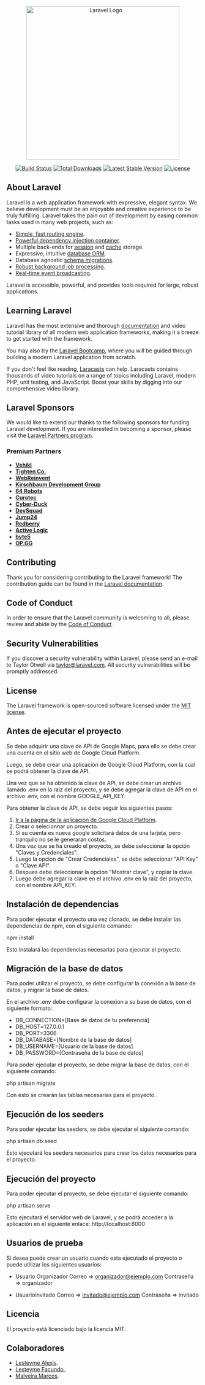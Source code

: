 <p align="center"><a href="https://laravel.com" target="_blank"><img src="https://raw.githubusercontent.com/laravel/art/master/logo-lockup/5%20SVG/2%20CMYK/1%20Full%20Color/laravel-logolockup-cmyk-red.svg" width="400" alt="Laravel Logo"></a></p>

<p align="center">
<a href="https://github.com/laravel/framework/actions"><img src="https://github.com/laravel/framework/workflows/tests/badge.svg" alt="Build Status"></a>
<a href="https://packagist.org/packages/laravel/framework"><img src="https://img.shields.io/packagist/dt/laravel/framework" alt="Total Downloads"></a>
<a href="https://packagist.org/packages/laravel/framework"><img src="https://img.shields.io/packagist/v/laravel/framework" alt="Latest Stable Version"></a>
<a href="https://packagist.org/packages/laravel/framework"><img src="https://img.shields.io/packagist/l/laravel/framework" alt="License"></a>
</p>

## About Laravel

Laravel is a web application framework with expressive, elegant syntax. We believe development must be an enjoyable and creative experience to be truly fulfilling. Laravel takes the pain out of development by easing common tasks used in many web projects, such as:

- [Simple, fast routing engine](https://laravel.com/docs/routing).
- [Powerful dependency injection container](https://laravel.com/docs/container).
- Multiple back-ends for [session](https://laravel.com/docs/session) and [cache](https://laravel.com/docs/cache) storage.
- Expressive, intuitive [database ORM](https://laravel.com/docs/eloquent).
- Database agnostic [schema migrations](https://laravel.com/docs/migrations).
- [Robust background job processing](https://laravel.com/docs/queues).
- [Real-time event broadcasting](https://laravel.com/docs/broadcasting).

Laravel is accessible, powerful, and provides tools required for large, robust applications.

## Learning Laravel

Laravel has the most extensive and thorough [documentation](https://laravel.com/docs) and video tutorial library of all modern web application frameworks, making it a breeze to get started with the framework.

You may also try the [Laravel Bootcamp](https://bootcamp.laravel.com), where you will be guided through building a modern Laravel application from scratch.

If you don't feel like reading, [Laracasts](https://laracasts.com) can help. Laracasts contains thousands of video tutorials on a range of topics including Laravel, modern PHP, unit testing, and JavaScript. Boost your skills by digging into our comprehensive video library.

## Laravel Sponsors

We would like to extend our thanks to the following sponsors for funding Laravel development. If you are interested in becoming a sponsor, please visit the [Laravel Partners program](https://partners.laravel.com).

### Premium Partners

- **[Vehikl](https://vehikl.com/)**
- **[Tighten Co.](https://tighten.co)**
- **[WebReinvent](https://webreinvent.com/)**
- **[Kirschbaum Development Group](https://kirschbaumdevelopment.com)**
- **[64 Robots](https://64robots.com)**
- **[Curotec](https://www.curotec.com/services/technologies/laravel/)**
- **[Cyber-Duck](https://cyber-duck.co.uk)**
- **[DevSquad](https://devsquad.com/hire-laravel-developers)**
- **[Jump24](https://jump24.co.uk)**
- **[Redberry](https://redberry.international/laravel/)**
- **[Active Logic](https://activelogic.com)**
- **[byte5](https://byte5.de)**
- **[OP.GG](https://op.gg)**

## Contributing

Thank you for considering contributing to the Laravel framework! The contribution guide can be found in the [Laravel documentation](https://laravel.com/docs/contributions).

## Code of Conduct

In order to ensure that the Laravel community is welcoming to all, please review and abide by the [Code of Conduct](https://laravel.com/docs/contributions#code-of-conduct).

## Security Vulnerabilities

If you discover a security vulnerability within Laravel, please send an e-mail to Taylor Otwell via [taylor@laravel.com](mailto:taylor@laravel.com). All security vulnerabilities will be promptly addressed.

## License

The Laravel framework is open-sourced software licensed under the [MIT license](https://opensource.org/licenses/MIT).

## Antes de ejecutar el proyecto

Se debe adquirir una clave de API de Google Maps, para ello se debe crear una cuenta en el sitio web de Google Cloud Platform.

Luego, se debe crear una aplicación de Google Cloud Platform, con la cual se podrá obtener la clave de API.

Una vez que se ha obtenido la clave de API, se debe crear un archivo llamado .env en la raíz del proyecto, y se debe agregar la clave de API en el archivo .env, con el nombre GOOGLE_API_KEY.

Para obtener la clave de API, se debe seguir los siguientes pasos:

1. [Ir a la página de la aplicación de Google Cloud Platform](https://console.cloud.google.com/welcome/new?hl=es-419&organizationId=0).
2. Crear o selecionnar un proyecto.
3. Si su cuenta es nueva google solicitará datos de una tarjeta, pero tranquilo no se le generaran costos.
4. Una vez que se ha creado el proyecto, se debe seleccionar la opción "Claves y Credenciales".
5. Luego la opcion de "Crear Credenciales", se debe seleccionar "API Key" o "Clave API".
6. Despues debe deleccionar la opcion "Mostrar clave", y copiar la clave.
7. Luego debe agregar la clave en el archivo .env en la raíz del proyecto, con el nombre API_KEY.

## Instalación de dependencias

Para poder ejecutar el proyecto una vez clonado, se debe instalar las dependencias de npm, con el siguiente comando:

npm install

Esto instalará las dependencias necesarias para ejecutar el proyecto.

## Migración de la base de datos

Para poder utilizar el proyecto, se debe configurar la conexión a la base de datos, y migrar la base de datos.

En el archivo .env debe configurar la conexion a su base de datos, con el siguiente formato:

- DB_CONNECTION=[Base de datos de tu preferencia]
- DB_HOST=127.0.0.1
- DB_PORT=3306
- DB_DATABASE=[Nombre de la base de datos]
- DB_USERNAME=[Usuario de la base de datos]
- DB_PASSWORD=[Contraseña de la base de datos]

Para poder ejecutar el proyecto, se debe migrar la base de datos, con el siguiente comando:

php artisan migrate

Con esto se crearán las tablas necesarias para el proyecto.

## Ejecución de los seeders

Para poder ejecutar los seeders, se debe ejecutar el siguiente comando:

php artisan db:seed

Esto ejecutará los seeders necesarios para crear los datos necesarios para el proyecto.

## Ejecución del proyecto

Para poder ejecutar el proyecto, se debe ejecutar el siguiente comando:

php artisan serve

Esto ejecutará el servidor web de Laravel, y se podrá acceder a la aplicación en el siguiente enlace: http://localhost:8000

## Usuarios de prueba

Si desea puede crear un usuario cuando esta ejecutado el proyecto o puede utilizar los siguientes usuarios:

- Usuario Organizador
    Correo => organizador@ejemplo.com
    Contraseña => organizador

- UsuarioInvitado
    Correo => invitado@ejemplo.com
    Contraseña => invitado

## Licencia

El proyecto está licenciado bajo la licencia MIT.

## Colaboradores

- [Lesteyme Alexis](https://github.com/jlperez).
- [Lesteyme Facundo ](https://github.com/Facundo-lesteyme) .
- [Malveira Marcos](https://github.com/Perruni).

